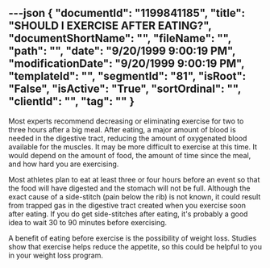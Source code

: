 ---json
{
  "documentId": "1199841185",
  "title": "SHOULD I EXERCISE AFTER EATING?",
  "documentShortName": "",
  "fileName": "",
  "path": "",
  "date": "9/20/1999 9:00:19 PM",
  "modificationDate": "9/20/1999 9:00:19 PM",
  "templateId": "",
  "segmentId": "81",
  "isRoot": "False",
  "isActive": "True",
  "sortOrdinal": "",
  "clientId": "",
  "tag": ""
}
---

Most experts recommend decreasing or eliminating exercise for two to three hours after a big meal. After eating, a major amount of blood is needed in the digestive tract, reducing the amount of oxygenated blood available for the muscles. It may be more difficult to exercise at this time. It would depend on the amount of food, the amount of time since the meal, and how hard you are exercising.  

Most athletes plan to eat at least three or four hours before an event so that the food will have digested and the stomach will not be full. Although the exact cause of a side-stitch (pain below the rib) is not known, it could result from trapped gas in the digestive tract created when you exercise soon after eating. If you do get side-stitches after eating, it's probably a good idea to wait 30 to 90 minutes before exercising.  

A benefit of eating before exercise is the possibility of weight loss. Studies show that exercise helps reduce the appetite, so this could be helpful to you in your weight loss program.
